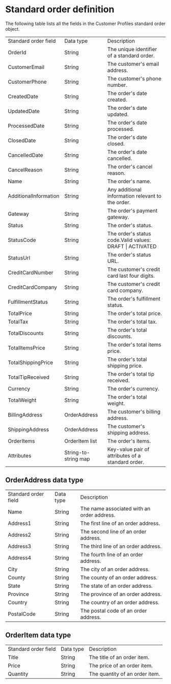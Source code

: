 # Standard order definition<a name="standard-order-definition"></a>

The following table lists all the fields in the Customer Profiles standard order object\.


|  |  |  | 
| --- |--- |--- |
| Standard order field | Data type | Description | 
| OrderId | String | The unique identifier of a standard order\. | 
| CustomerEmail | String | The customer's email address\. | 
| CustomerPhone | String | The customer's phone number\. | 
| CreatedDate | String | The order's date created\. | 
| UpdatedDate | String | The order's date updated\. | 
| ProcessedDate | String | The order's date processed\. | 
| ClosedDate | String | The order's date closed\. | 
| CancelledDate | String | The order's date cancelled\. | 
| CancelReason | String | The order's cancel reason\. | 
| Name | String | The order's name\. | 
| AdditionalInformation | String | Any additional information relevant to the order\. | 
| Gateway | String | The order's payment gateway\. | 
| Status | String | The order's status\. | 
| StatusCode | String | The order's status code\.Valid values: DRAFT \| ACTIVATED | 
| StatusUrl | String | The order's status URL\. | 
| CreditCardNumber | String | The customer's credit card last four digits\. | 
| CreditCardCompany | String | The customer's credit card company\. | 
| FulfillmentStatus | String | The order's fulfillment status\. | 
| TotalPrice | String | The order's total price\. | 
| TotalTax | String | The order's total tax\. | 
| TotalDiscounts | String | The order's total discounts\. | 
| TotalItemsPrice | String | The order's total items price\. | 
| TotalShippingPrice | String | The order's total shipping price\. | 
| TotalTipReceived | String | The order's total tip received\. | 
| Currency | String | The order's currency\. | 
| TotalWeight | String | The order's total weight\. | 
| BillingAddress | OrderAddress | The customer's billing address\. | 
| ShippingAddress | OrderAddress | The customer's shipping address\. | 
| OrderItems | OrderItem list | The order's items\. | 
| Attributes | String\-to\-string map | Key\-value pair of attributes of a standard order\. | 

## OrderAddress data type<a name="orderaddress-data-type"></a>


|  |  |  | 
| --- |--- |--- |
| Standard order field | Data type | Description | 
| Name | String | The name associated with an order address\. | 
| Address1 | String | The first line of an order address\. | 
| Address2 | String | The second line of an order address\. | 
| Address3 | String | The third line of an order address\. | 
| Address4 | String | The fourth line of an order address\. | 
| City | String | The city of an order address\. | 
| County | String | The county of an order address\. | 
| State | String | The state of an order address\. | 
| Province | String | The province of an order address\. | 
| Country | String | The country of an order address\. | 
| PostalCode | String | The postal code of an order address\. | 

## OrderItem data type<a name="orderitem-data-type"></a>


|  |  |  | 
| --- |--- |--- |
| Standard order field | Data type | Description | 
| Title | String | The title of an order item\. | 
| Price | String | The price of an order item\. | 
| Quantity | String | The quantity of an order item\. | 